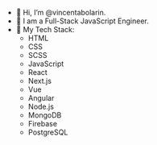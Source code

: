 - 👋 Hi, I’m @vincentabolarin.
- 👀 I am a Full-Stack JavaScript Engineer.
- 🌱 My Tech Stack:
  - HTML
  - CSS
  - SCSS
  - JavaScript
  - React
  - Next.js
  - Vue
  - Angular
  - Node.js
  - MongoDB
  - Firebase
  - PostgreSQL

<!---
vincentabolarin/vincentabolarin is a ✨ special ✨ repository because its `README.md` (this file) appears on your GitHub profile.
You can click the Preview link to take a look at your changes.
--->
